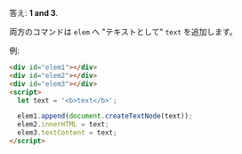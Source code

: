 答え: **1 and 3**.

両方のコマンドは `elem` へ "テキストとして" `text` を追加します。

例:

```html run height=80
<div id="elem1"></div>
<div id="elem2"></div>
<div id="elem3"></div>
<script>
  let text = '<b>text</b>';

  elem1.append(document.createTextNode(text));
  elem2.innerHTML = text;
  elem3.textContent = text;
</script>
```
